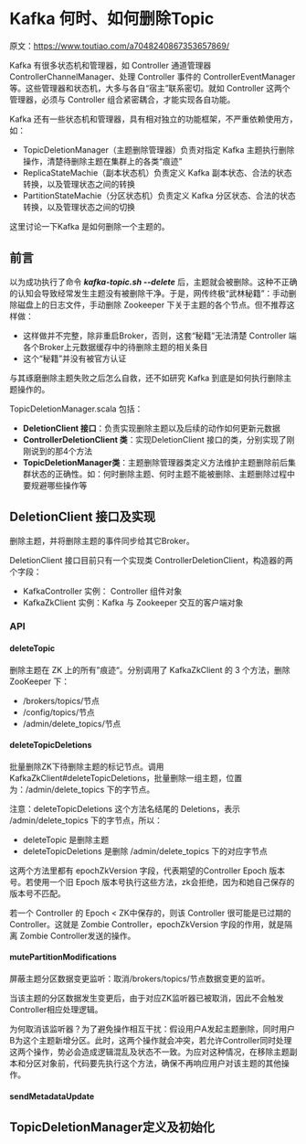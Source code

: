 # Kafka 何时、如何删除Topic

原文：https://www.toutiao.com/a7048240867353657869/



Kafka 有很多状态机和管理器，如 Controller 通道管理器 ControllerChannelManager、处理 Controller 事件的 ControllerEventManager 等。这些管理器和状态机，大多与各自“宿主”联系密切。就如 Controller 这两个管理器，必须与 Controller 组合紧密耦合，才能实现各自功能。

Kafka 还有一些状态机和管理器，具有相对独立的功能框架，不严重依赖使用方，如：

* TopicDeletionManager（主题删除管理器）负责对指定 Kafka 主题执行删除操作，清楚待删除主题在集群上的各类“痕迹”
* ReplicaStateMachie（副本状态机）负责定义 Kafka 副本状态、合法的状态转换，以及管理状态之间的转换
* PartitionStateMachie（分区状态机）负责定义 Kafka 分区状态、合法的状态转换，以及管理状态之间的切换

这里讨论一下Kafka 是如何删除一个主题的。

## 前言

以为成功执行了命令 ***kafka-topic.sh --delete*** 后，主题就会被删除。这种不正确的认知会导致经常发生主题没有被删除干净。于是，网传终极“武林秘籍”：手动删除磁盘上的日志文件，手动删除 Zookeeper 下关于主题的各个节点。但不推荐这样做：

* 这样做并不完整，除非重启Broker，否则，这套“秘籍”无法清楚 Controller 端各个Broker上元数据缓存中的待删除主题的相关条目
* 这个“秘籍”并没有被官方认证

与其琢磨删除主题失败之后怎么自救，还不如研究 Kafka 到底是如何执行删除主题操作的。

TopicDeletionManager.scala 包括：

* **DeletionClient 接口**：负责实现删除主题以及后续的动作如何更新元数据
* **ControllerDeletionClient 类**：实现DeletionClient 接口的类，分别实现了刚刚说到的那4个方法
* **TopicDeletionManager类**：主题删除管理器类定义方法维护主题删除前后集群状态的正确性。如：何时删除主题、何时主题不能被删除、主题删除过程中要规避哪些操作等

## DeletionClient 接口及实现

删除主题，并将删除主题的事件同步给其它Broker。

DeletionClient 接口目前只有一个实现类 ControllerDeletionClient，构造器的两个字段：

* KafkaController 实例： Controller 组件对象
* KafkaZkClient 实例：Kafka 与 Zookeeper 交互的客户端对象

### API

#### deleteTopic

删除主题在 ZK 上的所有”痕迹“。分别调用了 KafkaZkClient 的 3 个方法，删除 ZooKeeper 下： 

* /brokers/topics/节点
* /config/topics/节点
* /admin/delete_topics/节点

#### deleteTopicDeletions

批量删除ZK下待删除主题的标记节点。调用 KafkaZkClient#deleteTopicDeletions，批量删除一组主题，位置为：/admin/delete_topics 下的字节点。

注意：deleteTopicDeletions 这个方法名结尾的 Deletions，表示 /admin/delete_topics 下的字节点，所以：

*  deleteTopic 是删除主题
* deleteTopicDeletions 是删除 /admin/delete_topics 下的对应字节点

这两个方法里都有 epochZkVersion 字段，代表期望的Controller Epoch 版本号。若使用一个旧 Epoch 版本号执行这些方法，zk会拒绝，因为和她自己保存的版本号不匹配。

若一个 Controller 的 Epoch < ZK中保存的，则该 Controller 很可能是已过期的Controller。这就是 Zombie Controller，epochZkVersion 字段的作用，就是隔离 Zombie Controller发送的操作。

#### mutePartitionModifications

屏蔽主题分区数据变更监听：取消/brokers/topics/节点数据变更的监听。

当该主题的分区数据发生变更后，由于对应ZK监听器已被取消，因此不会触发Controller相应处理逻辑。

为何取消该监听器？为了避免操作相互干扰：假设用户A发起主题删除，同时用户B为这个主题新增分区。此时，这两个操作就会冲突，若允许Controller同时处理这两个操作，势必会造成逻辑混乱及状态不一致。为应对这种情况，在移除主题副本和分区对象前，代码要先执行这个方法，确保不再响应用户对该主题的其他操作。

#### sendMetadataUpdate



## TopicDeletionManager定义及初始化

